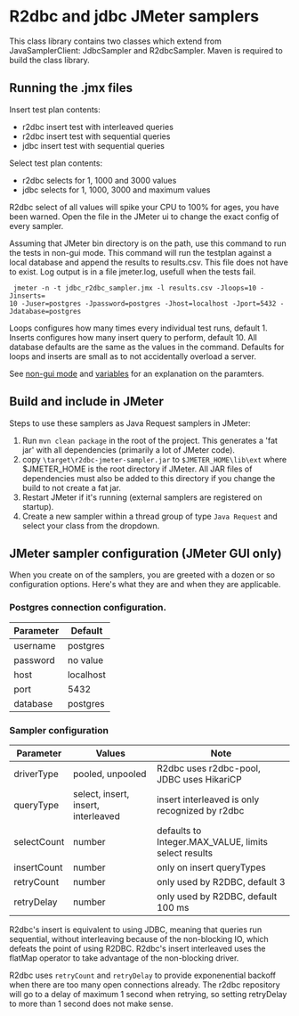 # R2dbc and jdbc JMeter samplers

This class library contains two classes which extend from JavaSamplerClient: JdbcSampler and R2dbcSampler.
Maven is required to build the class library.

## Running the .jmx files

Insert test plan contents:
* r2dbc insert test with interleaved queries
* r2dbc insert test with sequential queries
* jdbc insert test with sequential queries

Select test plan contents:
* r2dbc selects for 1, 1000 and 3000 values
* jdbc selects for 1, 1000, 3000 and maximum values

R2dbc select of all values will spike your CPU to 100% for ages, you have been warned.
Open the file in the JMeter ui to change the exact config of every sampler.

Assuming that JMeter bin directory is on the path, use this command to run the tests in non-gui mode.
This command will run the testplan against a local database and append the results to results.csv.
This file does not have to exist. Log output is in a file jmeter.log, usefull when the tests fail.

```
 jmeter -n -t jdbc_r2dbc_sampler.jmx -l results.csv -Jloops=10 -Jinserts=
10 -Juser=postgres -Jpassword=postgres -Jhost=localhost -Jport=5432 -Jdatabase=postgres
```

Loops configures how many times every individual test runs, default 1.
Inserts configures how many insert query to perform, default 10.
All database defaults are the same as the values in the command.
Defaults for loops and inserts are small as to not accidentally overload a server.

See [non-gui mode](https://jmeter.apache.org/usermanual/get-started.html#non_gui) and  [variables](https://jmeter.apache.org/usermanual/test_plan.html#using_variables) 
for an explanation on the paramters.

## Build and include in JMeter

Steps to use these samplers as Java Request samplers in JMeter:

1. Run `mvn clean package` in the root of the project. This generates a 'fat jar' with all dependencies 
(primarily a lot of JMeter code).
2. copy `\target\r2dbc-jmeter-sampler.jar` to `$JMETER_HOME\lib\ext` where $JMETER_HOME is the root directory if JMeter.
All JAR files of dependencies must also be added to this directory if you change the build to not create a fat jar.
3. Restart JMeter if it's running (external samplers are registered on startup).
4. Create a new sampler within a thread group of type `Java Request` and select your class from the dropdown.

## JMeter sampler configuration (JMeter GUI only)

When you create on of the samplers, you are greeted with a dozen or so configuration options. 
Here's what they are and when they are applicable.

### Postgres connection configuration.

| Parameter  | Default  |
|---|---|
| username  | postgres  |
| password | no value |  
| host | localhost  | 
| port | 5432  | 
| database | postgres | 

### Sampler configuration

| Parameter | Values | Note |
|---|---|---|
| driverType | pooled, unpooled | R2dbc uses r2dbc-pool, JDBC uses HikariCP |
| queryType | select, insert, insert, interleaved | insert interleaved is only recognized by r2dbc |
| selectCount | number | defaults to Integer.MAX_VALUE, limits select results | 
| insertCount | number | only on insert queryTypes | 
| retryCount | number | only used by R2DBC, default 3 |
| retryDelay | number | only used by R2DBC, default 100 ms|

R2dbc's insert is equivalent to using JDBC, meaning that queries run sequential, without 
interleaving because of the non-blocking IO, which defeats the point of using R2DBC.
R2dbc's insert interleaved uses the flatMap operator to take advantage of the non-blocking driver.

R2dbc uses `retryCount` and `retryDelay` to provide exponenential backoff when there are 
too many open connections already. The r2dbc repository will go to a delay of maximum 
1 second when retrying, so setting retryDelay to more than 1 second does not make sense.
